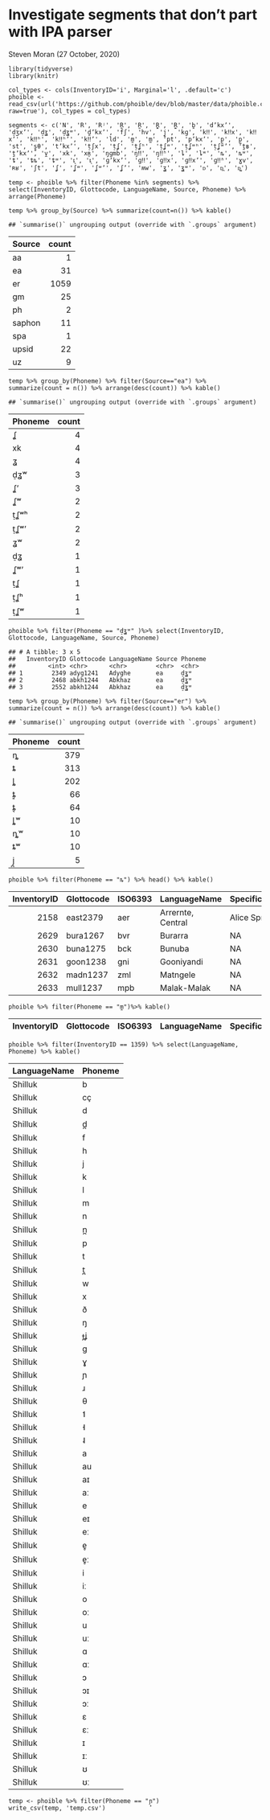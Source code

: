 Investigate segments that don’t part with IPA parser
================
Steven Moran
(27 October, 2020)

    library(tidyverse)
    library(knitr)

    col_types <- cols(InventoryID='i', Marginal='l', .default='c')
    phoible <- read_csv(url('https://github.com/phoible/dev/blob/master/data/phoible.csv?raw=true'), col_types = col_types)

    segments <- c('N', 'R', 'Rʲ', 'R̪', 'R̪', 'R̪̥', 'R̪̰', 'b̪', 'dʼkxʼ', 'd̠ʒxʼ', 'd̠ʓ', 'd̠ʓʷ', 'd̪ʼkxʼ', 'fʃ', 'hv', 'j̪', 'kɡ', 'k‼', 'k‼x', 'k‼xʼ', 'k‼ʰ', 'k‼ʰʼ', 'k‼ʼ', 'ld', 'm̪', 'm̼', 'pt', 'pʼkxʼ', 'p̪', 'p̼', 'st', 's̻θ', 'tʼkxʼ', 't̠ʃx', 't̠ʆ', 't̠ʆʰ', 't̠ʆʷ', 't̠ʆʷʰ', 't̠ʆʷʼ', 't̪ʙ', 't̪ʼkxʼ', 'v̼', 'xk', 'xʀ̥', 'ŋɡmb', 'ŋ‼', 'ŋ‼ʱ', 'ȴ', 'ȴʷ', 'ȵ', 'ȵʷ', 'ȶ', 'ȶȵ', 'ȶʷ', 'ȶ͈', 'ȶ͉', 'ɡʼkxʼ', 'ɡ‼', 'ɡ‼x', 'ɡ‼xʼ', 'ɡ‼ʱ', 'ɣv', 'ʀʁ', 'ʃt', 'ʆ', 'ʆʷ', 'ʆʷʼ', 'ʆʼ', 'ʍw', 'ʓ', 'ʓʷ', 'ᴅ', 'ᴅ̪', 'ᴅ̪̰')

    temp <- phoible %>% filter(Phoneme %in% segments) %>% select(InventoryID, Glottocode, LanguageName, Source, Phoneme) %>% arrange(Phoneme)

    temp %>% group_by(Source) %>% summarize(count=n()) %>% kable()

    ## `summarise()` ungrouping output (override with `.groups` argument)

| Source | count |
|:-------|------:|
| aa     |     1 |
| ea     |    31 |
| er     |  1059 |
| gm     |    25 |
| ph     |     2 |
| saphon |    11 |
| spa    |     1 |
| upsid  |    22 |
| uz     |     9 |

    temp %>% group_by(Phoneme) %>% filter(Source=="ea") %>% summarize(count = n()) %>% arrange(desc(count)) %>% kable()

    ## `summarise()` ungrouping output (override with `.groups` argument)

| Phoneme | count |
|:--------|------:|
| ʆ       |     4 |
| xk      |     4 |
| ʓ       |     4 |
| d̠ʓʷ     |     3 |
| ʆʼ      |     3 |
| ʆʷ      |     2 |
| t̠ʆʷʰ    |     2 |
| t̠ʆʷʼ    |     2 |
| ʓʷ      |     2 |
| d̠ʓ      |     1 |
| ʆʷʼ     |     1 |
| t̠ʆ      |     1 |
| t̠ʆʰ     |     1 |
| t̠ʆʷ     |     1 |

    phoible %>% filter(Phoneme == "d̠ʓʷ" )%>% select(InventoryID, Glottocode, LanguageName, Source, Phoneme)

    ## # A tibble: 3 x 5
    ##   InventoryID Glottocode LanguageName Source Phoneme
    ##         <int> <chr>      <chr>        <chr>  <chr>  
    ## 1        2349 adyg1241   Adyghe       ea     d̠ʓʷ    
    ## 2        2468 abkh1244   Abkhaz       ea     d̠ʓʷ    
    ## 3        2552 abkh1244   Abkhaz       ea     d̠ʓʷ

    temp %>% group_by(Phoneme) %>% filter(Source=="er") %>% summarize(count = n()) %>% arrange(desc(count)) %>% kable()

    ## `summarise()` ungrouping output (override with `.groups` argument)

| Phoneme | count |
|:--------|------:|
| ȵ       |   379 |
| ȶ       |   313 |
| ȴ       |   202 |
| ȶ͈       |    66 |
| ȶ͉       |    64 |
| ȴʷ      |    10 |
| ȵʷ      |    10 |
| ȶʷ      |    10 |
| j̪       |     5 |

    phoible %>% filter(Phoneme == "ȵ") %>% head() %>% kable()

| InventoryID | Glottocode | ISO6393 | LanguageName      | SpecificDialect | GlyphID | Phoneme | Allophones | Marginal | SegmentClass | Source | tone | stress | syllabic | short | long | consonantal | sonorant | continuant | delayedRelease | approximant | tap | trill | nasal | lateral | labial | round | labiodental | coronal | anterior | distributed | strident | dorsal | high | low | front | back | tense | retractedTongueRoot | advancedTongueRoot | periodicGlottalSource | epilaryngealSource | spreadGlottis | constrictedGlottis | fortis | raisedLarynxEjective | loweredLarynxImplosive | click |
|------------:|:-----------|:--------|:------------------|:----------------|:--------|:--------|:-----------|:---------|:-------------|:-------|:-----|:-------|:---------|:------|:-----|:------------|:---------|:-----------|:---------------|:------------|:----|:------|:------|:--------|:-------|:------|:------------|:--------|:---------|:------------|:---------|:-------|:-----|:----|:------|:-----|:------|:--------------------|:-------------------|:----------------------|:-------------------|:--------------|:-------------------|:-------|:---------------------|:-----------------------|:------|
|        2158 | east2379   | aer     | Arrernte, Central | Alice Springs   | 0235    | ȵ       | ȵ nʷʲ      | FALSE    | consonant    | uz     | 0    | \-     | \-       | \-    | \-   | \+          | \+       | \-         | 0              | \-          | \-  | \-    | \+    | \-      | \-     | 0     | 0           | \+      | \+       | \+          | \-       | \+     | \+   | \-  | \+    | \-   | 0     | 0                   | 0                  | \+                    | \-                 | \-            | \-                 | \-     | \-                   | \-                     | \-    |
|        2629 | bura1267   | bvr     | Burarra           | NA              | 0235    | ȵ       | NA         | FALSE    | consonant    | er     | 0    | \-     | \-       | \-    | \-   | \+          | \+       | \-         | 0              | \-          | \-  | \-    | \+    | \-      | \-     | 0     | 0           | \+      | \+       | \+          | \-       | \+     | \+   | \-  | \+    | \-   | 0     | 0                   | 0                  | \+                    | \-                 | \-            | \-                 | \-     | \-                   | \-                     | \-    |
|        2630 | buna1275   | bck     | Bunuba            | NA              | 0235    | ȵ       | NA         | FALSE    | consonant    | er     | 0    | \-     | \-       | \-    | \-   | \+          | \+       | \-         | 0              | \-          | \-  | \-    | \+    | \-      | \-     | 0     | 0           | \+      | \+       | \+          | \-       | \+     | \+   | \-  | \+    | \-   | 0     | 0                   | 0                  | \+                    | \-                 | \-            | \-                 | \-     | \-                   | \-                     | \-    |
|        2631 | goon1238   | gni     | Gooniyandi        | NA              | 0235    | ȵ       | NA         | FALSE    | consonant    | er     | 0    | \-     | \-       | \-    | \-   | \+          | \+       | \-         | 0              | \-          | \-  | \-    | \+    | \-      | \-     | 0     | 0           | \+      | \+       | \+          | \-       | \+     | \+   | \-  | \+    | \-   | 0     | 0                   | 0                  | \+                    | \-                 | \-            | \-                 | \-     | \-                   | \-                     | \-    |
|        2632 | madn1237   | zml     | Matngele          | NA              | 0235    | ȵ       | NA         | FALSE    | consonant    | er     | 0    | \-     | \-       | \-    | \-   | \+          | \+       | \-         | 0              | \-          | \-  | \-    | \+    | \-      | \-     | 0     | 0           | \+      | \+       | \+          | \-       | \+     | \+   | \-  | \+    | \-   | 0     | 0                   | 0                  | \+                    | \-                 | \-            | \-                 | \-     | \-                   | \-                     | \-    |
|        2633 | mull1237   | mpb     | Malak-Malak       | NA              | 0235    | ȵ       | NA         | FALSE    | consonant    | er     | 0    | \-     | \-       | \-    | \-   | \+          | \+       | \-         | 0              | \-          | \-  | \-    | \+    | \-      | \-     | 0     | 0           | \+      | \+       | \+          | \-       | \+     | \+   | \-  | \+    | \-   | 0     | 0                   | 0                  | \+                    | \-                 | \-            | \-                 | \-     | \-                   | \-                     | \-    |

    phoible %>% filter(Phoneme == "m̪")%>% kable()

| InventoryID | Glottocode | ISO6393 | LanguageName | SpecificDialect | GlyphID | Phoneme | Allophones | Marginal | SegmentClass | Source | tone | stress | syllabic | short | long | consonantal | sonorant | continuant | delayedRelease | approximant | tap | trill | nasal | lateral | labial | round | labiodental | coronal | anterior | distributed | strident | dorsal | high | low | front | back | tense | retractedTongueRoot | advancedTongueRoot | periodicGlottalSource | epilaryngealSource | spreadGlottis | constrictedGlottis | fortis | raisedLarynxEjective | loweredLarynxImplosive | click |
|------------:|:-----------|:--------|:-------------|:----------------|:--------|:--------|:-----------|:---------|:-------------|:-------|:-----|:-------|:---------|:------|:-----|:------------|:---------|:-----------|:---------------|:------------|:----|:------|:------|:--------|:-------|:------|:------------|:--------|:---------|:------------|:---------|:-------|:-----|:----|:------|:-----|:------|:--------------------|:-------------------|:----------------------|:-------------------|:--------------|:-------------------|:-------|:---------------------|:-----------------------|:------|

    phoible %>% filter(InventoryID == 1359) %>% select(LanguageName, Phoneme) %>% kable()

| LanguageName | Phoneme |
|:-------------|:--------|
| Shilluk      | b       |
| Shilluk      | cç      |
| Shilluk      | d       |
| Shilluk      | d̪       |
| Shilluk      | f       |
| Shilluk      | h       |
| Shilluk      | j       |
| Shilluk      | k       |
| Shilluk      | l       |
| Shilluk      | m       |
| Shilluk      | n       |
| Shilluk      | n̪       |
| Shilluk      | p       |
| Shilluk      | t       |
| Shilluk      | t̪       |
| Shilluk      | w       |
| Shilluk      | x       |
| Shilluk      | ð       |
| Shilluk      | ŋ       |
| Shilluk      | ɟʝ      |
| Shilluk      | ɡ       |
| Shilluk      | ɣ       |
| Shilluk      | ɲ       |
| Shilluk      | ɹ       |
| Shilluk      | θ       |
| Shilluk      | ˦       |
| Shilluk      | ˧       |
| Shilluk      | ˨       |
| Shilluk      | a       |
| Shilluk      | au      |
| Shilluk      | aɪ      |
| Shilluk      | aː      |
| Shilluk      | e       |
| Shilluk      | eɪ      |
| Shilluk      | eː      |
| Shilluk      | e̥       |
| Shilluk      | e̥ː      |
| Shilluk      | i       |
| Shilluk      | iː      |
| Shilluk      | o       |
| Shilluk      | oː      |
| Shilluk      | u       |
| Shilluk      | uː      |
| Shilluk      | ɑ       |
| Shilluk      | ɑː      |
| Shilluk      | ɔ       |
| Shilluk      | ɔɪ      |
| Shilluk      | ɔː      |
| Shilluk      | ɛ       |
| Shilluk      | ɛː      |
| Shilluk      | ɪ       |
| Shilluk      | ɪː      |
| Shilluk      | ʊ       |
| Shilluk      | ʊː      |

    temp <- phoible %>% filter(Phoneme == "ɲ̟")
    write_csv(temp, 'temp.csv')
